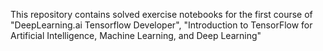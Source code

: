 This repository contains solved exercise notebooks for the first course of "DeepLearning.ai Tensorflow Developer", "Introduction to TensorFlow for Artificial Intelligence, Machine Learning, and Deep Learning" 
